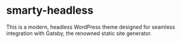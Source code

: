 # smarty-headless
This is a modern, headless WordPress theme designed for seamless integration with Gatsby, the renowned static site generator.
